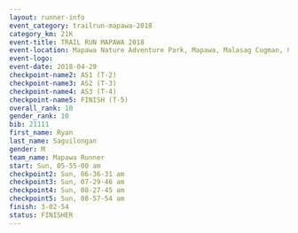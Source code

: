 ```yaml
---
layout: runner-info 
event_category: trailrun-mapawa-2018 
category_km: 21K 
event-title: TRAIL RUN MAPAWA 2018 
event-location: Mapawa Nature Adventure Park, Mapawa, Malasag Cugman, Cagayan de Oro Philippines 
event-logo: 
event-date: 2018-04-29 
checkpoint-name2: AS1 (T-2) 
checkpoint-name3: AS2 (T-3) 
checkpoint-name4: AS3 (T-4) 
checkpoint-name5: FINISH (T-5) 
overall_rank: 10
gender_rank: 10
bib: 21111
first_name: Ryan
last_name: Saguilongan
gender: M
team_name: Mapawa Runner
start: Sun, 05-55-00 am
checkpoint2: Sun, 06-36-31 am
checkpoint3: Sun, 07-29-46 am
checkpoint4: Sun, 08-27-45 am
checkpoint5: Sun, 08-57-54 am
finish: 3-02-54
status: FINISHER
---
```


